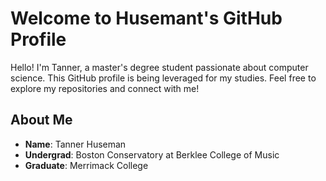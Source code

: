 # Welcome to Husemant's GitHub Profile

Hello! I'm Tanner, a master's degree student passionate about computer science. This GitHub profile is being leveraged for my studies. Feel free to explore my repositories and connect with me!

## About Me

- **Name**: Tanner Huseman
- **Undergrad**: Boston Conservatory at Berklee College of Music
- **Graduate**: Merrimack College
